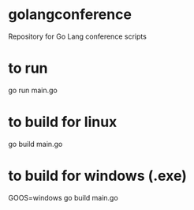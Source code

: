 # golangconference
Repository for Go Lang conference scripts

# to run
go run main.go

# to build for linux
go build main.go

# to build for windows (.exe)
GOOS=windows go build main.go
